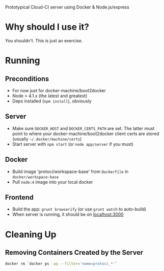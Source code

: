 Prototypical Cloud-CI server using Docker & Node.js/express

# Why should I use it?

You shouldn't. This is just an exercise.

# Running

## Preconditions 

- For now just for docker-machine/boot2docker
- Node > 4.1.x (the latest and greatest)
- Deps installed (`npm install`), obviously

## Server

- Make sure `DOCKER_HOST` and `DOCKER_CERTS_PATH` are set. The latter must point to where your 
  docker-machine/boot2docker client certs are stored (usually `~/.docker/machine/certs`)
- Start server with `npm start` (or `node app/server` if you must)

## Docker

- Build image 'protoci/workspace-base' from `Dockerfile` in `docker/workspace-base`
- Pull `node:4` image into your local docker

## Frontend

- Build the app: `grunt browserify` (or use `grunt watch` to auto-build)
- When server is running, it should be on [localhost:3000](http://localhost:3000)


# Cleaning Up

## Removing Containers Created by the Server

```sh
docker rm `docker ps -aq --filter='name=protoci_*'`
```
